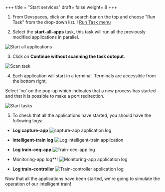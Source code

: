 +++
title = "Start services"
draft= false
weight= 8
+++


1. From Devspaces, click on the search bar on the top and choose "Run Task" from the drop-down list.
! [Run Task menu](/images/dev-section/select-run-task.png)

2. Select the **start-all-apps** task, this task will run all the previously modified applications in parallel. 

![ Start all applications](/images/dev-section/start-all-aps-task.png)

3. Click on **Continue without scanning the task outoput**.

![ Scan task](/images/dev-section/scan-task-output.png)

4. Each application will start in a terminal. Terminals are accessible from the bottom right, 

Select 'no' on the pop-up which indicates that a new process has started and that it is possible to make a port redirection.

 ![Start tasks](/images/dev-section/all-tasks-started.png)

5. To check that all the applications have started, you should have the following logs:
- **Log capture-app**
![capture-app application log](/images/dev-section/start-capture-log.png)

-  **intelligent-train log**
![Log intelligent-train application](/images/dev-section/intelligent-train-log.png)

- **Log train-ceq-app**
![Train-ceq-app log](/images/dev-section/train-ceq-log.png)

-  Monitoring-app log**! 
![Monitoring-app application log](/images/dev-section/train-monitoring-log.png)

- **Log train-controller** 
![Train-controller application log](/images/dev-section/train-controller-log.png)


Now that all the applications have been started, we're going to simulate the operation of our intelligent train!  
